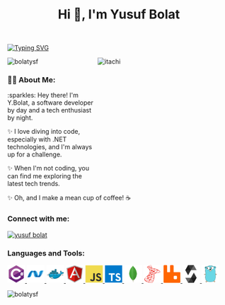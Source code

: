 <h1 align="center">Hi 👋, I'm Yusuf Bolat</h1><br>

[![Typing SVG](https://readme-typing-svg.demolab.com?font=Lobster&size=30&pause=1000&color=8E3397&center=true&width=1035&lines=Software+Developer)](https://git.io/typing-svg)

<img align="right" alt="itachi" width="300" height="300" src="https://media3.giphy.com/media/rHA6zm9rRSauk/giphy.gif?cid=790b76110b464db2140cfdb7cce1f085db16c3c86fc7fae0&rid=giphy.gif&ct=g">

<p align="left"> <img src="https://komarev.com/ghpvc/?username=bolatysf&label=Profile%20views&color=0e75b6&style=flat" alt="bolatysf" /> </p>
<h3>👨‍💻 About Me:</h3>
:sparkles: Hey there! I'm Y.Bolat, a software developer by day and a tech enthusiast by night. 

:sparkles: I love diving into code, especially with .NET technologies, and I'm always up for a challenge.

:sparkles: When I'm not coding, you can find me exploring the latest tech trends. 

:sparkles: Oh, and I make a mean cup of coffee! ☕️

<h3 align="left">Connect with me:</h3>
<p align="left">
<a href="https://www.linkedin.com/in/yusuf-bolat-2162a2105" target="blank"><img align="center" src="https://raw.githubusercontent.com/rahuldkjain/github-profile-readme-generator/master/src/images/icons/Social/linked-in-alt.svg" alt="yusuf bolat" height="30" width="40" /></a>
</p>

<h3 align="left">Languages and Tools:</h3>
<p align="left">
  <a href="https://docs.microsoft.com/en-us/dotnet/csharp/" target="_blank" rel="noreferrer">
    <img src="https://raw.githubusercontent.com/devicons/devicon/master/icons/csharp/csharp-original.svg" alt="C#" width="40" height="40"/>
  </a>
  <a href="https://dotnet.microsoft.com/" target="_blank" rel="noreferrer">
    <img src="https://raw.githubusercontent.com/devicons/devicon/master/icons/dot-net/dot-net-original.svg" alt=".NET" width="40" height="40"/>
  </a>
  <a href="https://www.docker.com/" target="_blank" rel="noreferrer">
    <img src="https://raw.githubusercontent.com/devicons/devicon/master/icons/docker/docker-original.svg" alt="Docker" width="40" height="40"/>
  </a>
  <a href="https://angular.io/" target="_blank" rel="noreferrer">
    <img src="https://raw.githubusercontent.com/devicons/devicon/master/icons/angularjs/angularjs-original.svg" alt="Angular" width="40" height="40"/>
  </a>
  <a href="https://developer.mozilla.org/en-US/docs/Web/JavaScript" target="_blank" rel="noreferrer">
    <img src="https://raw.githubusercontent.com/devicons/devicon/master/icons/javascript/javascript-original.svg" alt="JavaScript" width="40" height="40"/>
  </a>
  <a href="https://www.typescriptlang.org/" target="_blank" rel="noreferrer">
    <img src="https://raw.githubusercontent.com/devicons/devicon/master/icons/typescript/typescript-original.svg" alt="TypeScript" width="40" height="40"/>
  </a>
  <a href="https://www.mongodb.com/" target="_blank" rel="noreferrer">
    <img src="https://raw.githubusercontent.com/devicons/devicon/master/icons/mongodb/mongodb-original.svg" alt="MongoDB" width="40" height="40"/>
  </a>
  <a href="https://www.microsoft.com/en-us/sql-server" target="_blank" rel="noreferrer">
    <img src="https://raw.githubusercontent.com/devicons/devicon/master/icons/microsoftsqlserver/microsoftsqlserver-plain.svg" alt="SQL Server" width="40" height="40"/>
  </a>
  <a href="https://www.rabbitmq.com/" target="_blank" rel="noreferrer">
    <img src="https://raw.githubusercontent.com/devicons/devicon/master/icons/rabbitmq/rabbitmq-original.svg" alt="RabbitMQ" width="40" height="40"/>
  </a>
  <a href="https://soliditylang.org/" target="_blank" rel="noreferrer">
    <img src="https://raw.githubusercontent.com/devicons/devicon/master/icons/solidity/solidity-original.svg" alt="Solidity" width="40" height="40"/>
  </a>
  <a href="https://golang.org/" target="_blank" rel="noreferrer">
    <img src="https://raw.githubusercontent.com/devicons/devicon/master/icons/go/go-original.svg" alt="Golang" width="40" height="40"/>
  </a>
  
</p>


<p><img align="left" src="https://github-readme-stats.vercel.app/api/top-langs?username=bolatysf&show_icons=true&locale=en&layout=compact" alt="bolatysf" /></p>



